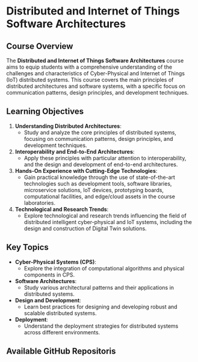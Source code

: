 # Distributed and Internet of Things Software Architectures

## Course Overview

The **Distributed and Internet of Things Software Architectures** course aims to equip students with a comprehensive understanding of the challenges and characteristics of Cyber-Physical and Internet of Things (IoT) distributed systems. This course covers the main principles of distributed architectures and software systems, with a specific focus on communication patterns, design principles, and development techniques.

## Learning Objectives

1. **Understanding Distributed Architectures**: 
   - Study and analyze the core principles of distributed systems, focusing on communication patterns, design principles, and development techniques.   
2. **Interoperability and End-to-End Architectures**:
   - Apply these principles with particular attention to interoperability, and the design and development of end-to-end architectures.
3. **Hands-On Experience with Cutting-Edge Technologies**:
   - Gain practical knowledge through the use of state-of-the-art technologies such as development tools, software libraries, microservice solutions, IoT devices, prototyping boards, computational facilities, and edge/cloud assets in the course laboratories.
4. **Technological and Research Trends**:
   - Explore technological and research trends influencing the field of distributed intelligent cyber-physical and IoT systems, including the design and construction of Digital Twin solutions.
   
## Key Topics

- **Cyber-Physical Systems (CPS)**:
  - Explore the integration of computational algorithms and physical components in CPS.  
- **Software Architectures**:
  - Study various architectural patterns and their applications in distributed systems.
- **Design and Development**:
  - Learn best practices for designing and developing robust and scalable distributed systems.
- **Deployment**:
  - Understand the deployment strategies for distributed systems across different environments.

## Available GitHub Repositoris 

